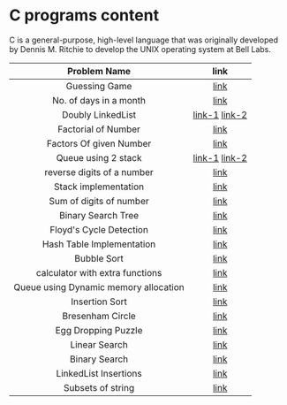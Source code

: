 # C programs content

C is a general-purpose, high-level language that was originally developed by Dennis M. Ritchie to develop the UNIX operating system at Bell Labs.

|        Problem Name        |                               link                               |
| :------------------------: | :--------------------------------------------------------------: |
| Guessing Game              |                     [link](./Guessing%20Game/main.c)             |
|   No. of days in a month   |                     [link](./daysOfMonth.C)                      |
|     Doubly LinkedList      | [link-1](./doublyLinkedList.c) [link-2](./doublyLinkedList-ii.c) |
|    Factorial of Number     |                      [link](./factorial.C)                       |
|  Factors Of given Number   |                   [link](./factorsOfNumber.C)                    |
|    Queue using 2 stack     | [link-1](./queueUsingStack.c) [link-2](./QueueUsingStack2.c)     |
| reverse digits of a number |                    [link](./reverseNumber.c)                     |
|    Stack implementation    |                 [link](./StackImplementation.c)                  |
|  Sum of digits of number   |                  [link](./sumOfNumberDigits.C)                   |
|  Binary Search Tree        |                  [link](./BinarySearchTree.C)                    |
| Floyd's Cycle Detection    |          [link](./Floyds_cycle_detection_for_linked_lists.c)     |
|  Hash Table Implementation |                  [link](./HashTableImplementation.c)             | 
| Bubble Sort                |                  [link](./bubble_sort.c)                         |
| calculator with extra functions|              [link](./my_calc/my_calculator.c)               |
| Queue using Dynamic memory allocation |              [link](./DynamicQueue.c)                 |
| Insertion Sort             |                  [link](./Insertion%20Sort.c)                    |
| Bresenham Circle           |                  [link](./Bresenham-Circle.c)                    |
| Egg Dropping Puzzle        |                  [link](./EggDroppingPuzzle.c)                   |
| Linear Search              |                  [link](./LinearSearch.c)                        |
| Binary Search              |                  [link](./BinarySearch.c)                        |
| LinkedList Insertions      |                  [link](./LinkedListInsertion.c)                 |
| Subsets of string          |                  [link](./SubsetsOfString.c)                     |
